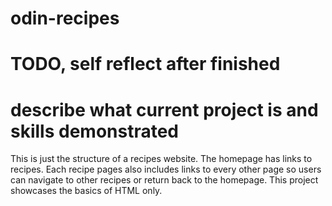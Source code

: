 # odin-recipes
# TODO, self reflect after finished
# describe what current project is and skills demonstrated
This is just the structure of a recipes website.
The homepage has links to recipes. Each recipe pages also includes
links to every other page so users can navigate to other recipes or 
return back to the homepage. 
This project showcases the basics of HTML only.
